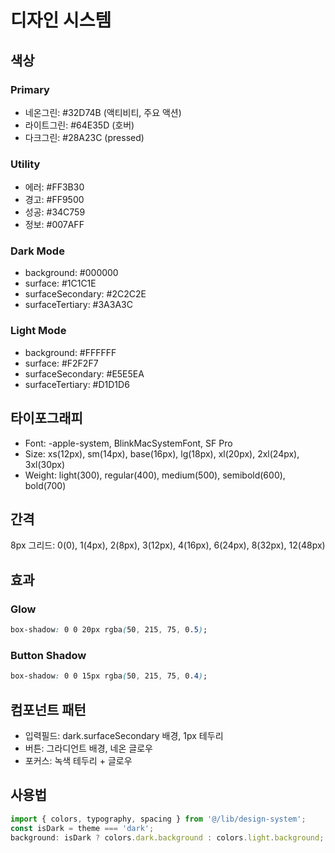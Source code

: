# 디자인 시스템

## 색상
### Primary
- 네온그린: #32D74B (액티비티, 주요 액션)
- 라이트그린: #64E35D (호버)
- 다크그린: #28A23C (pressed)

### Utility
- 에러: #FF3B30
- 경고: #FF9500
- 성공: #34C759
- 정보: #007AFF

### Dark Mode
- background: #000000
- surface: #1C1C1E
- surfaceSecondary: #2C2C2E
- surfaceTertiary: #3A3A3C

### Light Mode
- background: #FFFFFF
- surface: #F2F2F7
- surfaceSecondary: #E5E5EA
- surfaceTertiary: #D1D1D6

## 타이포그래피
- Font: -apple-system, BlinkMacSystemFont, SF Pro
- Size: xs(12px), sm(14px), base(16px), lg(18px), xl(20px), 2xl(24px), 3xl(30px)
- Weight: light(300), regular(400), medium(500), semibold(600), bold(700)

## 간격
8px 그리드: 0(0), 1(4px), 2(8px), 3(12px), 4(16px), 6(24px), 8(32px), 12(48px)

## 효과
### Glow
```css
box-shadow: 0 0 20px rgba(50, 215, 75, 0.5);
```

### Button Shadow
```css
box-shadow: 0 0 15px rgba(50, 215, 75, 0.4);
```

## 컴포넌트 패턴
- 입력필드: dark.surfaceSecondary 배경, 1px 테두리
- 버튼: 그라디언트 배경, 네온 글로우
- 포커스: 녹색 테두리 + 글로우

## 사용법
```typescript
import { colors, typography, spacing } from '@/lib/design-system';
const isDark = theme === 'dark';
background: isDark ? colors.dark.background : colors.light.background;
```